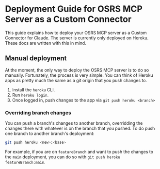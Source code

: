 # Deployment Guide for OSRS MCP Server as a Custom Connector
This guide explains how to deploy your OSRS MCP server as a Custom Connector for Claude. The
server is currently only deployed on Heroku. These docs are written with this in mind.

## Manual deployment
At the moment, the only way to deploy the OSRS MCP server is to do so manually. Fortunately,
the process is very simple. You can think of Heroku apps as pretty much the same as a git
origin that you push changes to.

1. Install the `heroku` CLI.
2. Run `heroku login`.
3. Once logged in, push changes to the app via `git push heroku <branch>`

### Overriding branch changes
You can push a branch's changes to another branch, overridding the changes there with whatever
is on the branch that you pushed. To do push one branch to another branch's deployment:

```sh
git push heroku <new>:<base>
```

For example, if you are on `featureBranch` and want to push the changes to the `main` deployment,
you can do so with `git push heroku featureBranch:main`.
